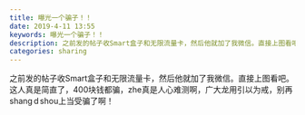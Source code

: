 ```yaml
---
title: 曝光一个骗子！！
date: 2019-4-11 13:55
keywords: 曝光一个骗子！！
description: 之前发的帖子收Smart盒子和无限流量卡，然后他就加了我微信。直接上图看吧。这人真是简直了，400块钱都骗，zhe真是人心难测啊，广大龙用引以为戒，别再shang d shou上当受骗了啊！
categories: sharing
---
```

<td class="t_f" id="postmessage_3461188">

之前发的帖子收Smart盒子和无限流量卡，然后他就加了我微信。直接上图看吧。 这人真是简直了，400块钱都骗，zhe真是人心难测啊，广大龙用引以为戒，别再shang d shou上当受骗了啊！<br/>
<img alt="" border="0" class="zoom" data-cf-modified-7664378dac8e51319213766e-="" file="http://www.flw.ph/data/appbyme/upload/image/201904/11/S1BBI96GXUcK.jpg" id="aimg_dmVcc" lazyloadthumb="1" onclick="" onmouseover="" src="http://www.flw.ph/data/appbyme/upload/image/201904/11/S1BBI96GXUcK.jpg"/><br/>
<br/>
<img alt="" border="0" class="zoom" data-cf-modified-7664378dac8e51319213766e-="" file="http://www.flw.ph/data/appbyme/upload/image/201904/11/7fR04BUUbACm.jpg" id="aimg_Yg9bQ" lazyloadthumb="1" onclick="" onmouseover="" src="http://www.flw.ph/data/appbyme/upload/image/201904/11/7fR04BUUbACm.jpg"/><br/>
<br/>
<img alt="" border="0" class="zoom" data-cf-modified-7664378dac8e51319213766e-="" file="http://www.flw.ph/data/appbyme/upload/image/201904/11/rLujCtGpj6EK.jpg" id="aimg_u2GmJ" lazyloadthumb="1" onclick="" onmouseover="" src="http://www.flw.ph/data/appbyme/upload/image/201904/11/rLujCtGpj6EK.jpg"/><br/>
<br/>
<img alt="" border="0" class="zoom" data-cf-modified-7664378dac8e51319213766e-="" file="http://www.flw.ph/data/appbyme/upload/image/201904/11/4aeMRUFHTGSA.jpg" id="aimg_Dr60U" lazyloadthumb="1" onclick="" onmouseover="" src="http://www.flw.ph/data/appbyme/upload/image/201904/11/4aeMRUFHTGSA.jpg"/><br/>
<br/>
<img alt="" border="0" class="zoom" data-cf-modified-7664378dac8e51319213766e-="" file="http://www.flw.ph/data/appbyme/upload/image/201904/11/ultp8FF7hDJY.jpg" id="aimg_wWrQo" lazyloadthumb="1" onclick="" onmouseover="" src="http://www.flw.ph/data/appbyme/upload/image/201904/11/ultp8FF7hDJY.jpg"/><br/>
<br/>
<img alt="" border="0" class="zoom" data-cf-modified-7664378dac8e51319213766e-="" file="http://www.flw.ph/data/appbyme/upload/image/201904/11/oZhaK8jvqpop.jpg" id="aimg_XLw8L" lazyloadthumb="1" onclick="" onmouseover="" src="http://www.flw.ph/data/appbyme/upload/image/201904/11/oZhaK8jvqpop.jpg"/><br/>
<br/>
<img alt="" border="0" class="zoom" data-cf-modified-7664378dac8e51319213766e-="" file="http://www.flw.ph/data/appbyme/upload/image/201904/11/jNydjt3JElPo.jpg" id="aimg_d3L63" lazyloadthumb="1" onclick="" onmouseover="" src="http://www.flw.ph/data/appbyme/upload/image/201904/11/jNydjt3JElPo.jpg"/><br/>
<br/>
<img alt="" border="0" class="zoom" data-cf-modified-7664378dac8e51319213766e-="" file="http://www.flw.ph/data/appbyme/upload/image/201904/11/yM07KHTN6hdW.jpg" id="aimg_ivwzV" lazyloadthumb="1" onclick="" onmouseover="" src="http://www.flw.ph/data/appbyme/upload/image/201904/11/yM07KHTN6hdW.jpg"/><br/>
<br/>
<img alt="" border="0" class="zoom" data-cf-modified-7664378dac8e51319213766e-="" file="http://www.flw.ph/data/appbyme/upload/image/201904/11/5OzomTO6tW9Z.jpg" id="aimg_Rk29q" lazyloadthumb="1" onclick="" onmouseover="" src="http://www.flw.ph/data/appbyme/upload/image/201904/11/5OzomTO6tW9Z.jpg"/><br/>
<br/>
<img alt="" border="0" class="zoom" data-cf-modified-7664378dac8e51319213766e-="" file="http://www.flw.ph/data/appbyme/upload/image/201904/11/4YcTRzBHEljx.jpg" id="aimg_Jmeec" lazyloadthumb="1" onclick="" onmouseover="" src="http://www.flw.ph/data/appbyme/upload/image/201904/11/4YcTRzBHEljx.jpg"/><br/>
<br/>
</td>

